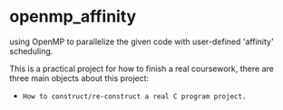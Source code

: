 # openmp_affinity
using OpenMP to parallelize the given code with user-defined 'affinity' scheduling.

This is a practical project for how to finish a real coursework, there are three main objects about this project:
- `How to construct/re-construct a real C program project.`